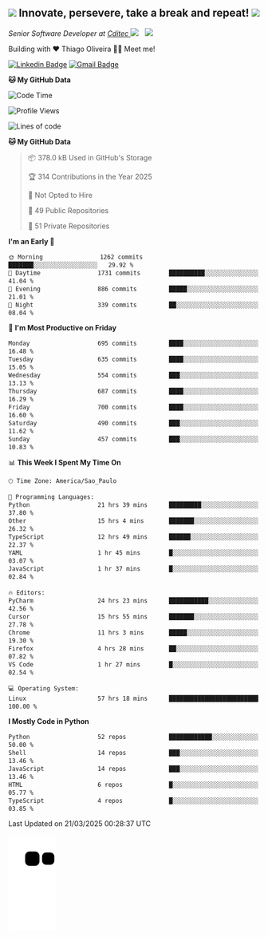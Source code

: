 <h2><img src="https://emojis.slackmojis.com/emojis/images/1531849430/4246/blob-sunglasses.gif?1531849430" width="30"/> Innovate, persevere, take a break and repeat! <img src="https://media.giphy.com/media/12oufCB0MyZ1Go/giphy.gif" width="50"></h2>
<img align='right' src="https://media.giphy.com/media/M9gbBd9nbDrOTu1Mqx/giphy.gif" width="230">
<p><em>Senior Software Developer at <a href="https://www.cditec.com.br/">Cditec
</a><img src="https://media.giphy.com/media/WUlplcMpOCEmTGBtBW/giphy.gif" width="30"> 
</em></p>



Building with ❤️ Thiago Oliveira 👋🏽 Meet me!

[![Linkedin Badge](https://img.shields.io/badge/-Thiago-blue?style=flat-square&logo=Linkedin&logoColor=white&link=https://www.linkedin.com/in/tgmarinho/)](https://www.linkedin.com/in/thiagoceconelo/) 
[![Gmail Badge](https://img.shields.io/badge/-thiceconelo@gmail.com-c14438?style=flat-square&logo=Gmail&logoColor=white&link=mailto:thiceconelo@gmail.com)](mailto:thiceconelo@gmail.com)

</em></p>

<!-- <span style="height ">
![Anurag's GitHub stats](https://github-readme-stats.vercel.app/api?username=arthurspk&show_icons=true&theme=tokyonight)
</span> -->

**🐱 My GitHub Data** 
<!--START_SECTION:waka-->
![Code Time](http://img.shields.io/badge/Code%20Time-2%2C837%20hrs%2021%20mins-blue)

![Profile Views](http://img.shields.io/badge/Profile%20Views-0-blue)

![Lines of code](https://img.shields.io/badge/From%20Hello%20World%20I%27ve%20Written-5.9%20million%20lines%20of%20code-blue)

**🐱 My GitHub Data** 

> 📦 378.0 kB Used in GitHub's Storage 
 > 
> 🏆 314 Contributions in the Year 2025
 > 
> 🚫 Not Opted to Hire
 > 
> 📜 49 Public Repositories 
 > 
> 🔑 51 Private Repositories 
 > 
**I'm an Early 🐤** 

```text
🌞 Morning                1262 commits        ███████░░░░░░░░░░░░░░░░░░   29.92 % 
🌆 Daytime                1731 commits        ██████████░░░░░░░░░░░░░░░   41.04 % 
🌃 Evening                886 commits         █████░░░░░░░░░░░░░░░░░░░░   21.01 % 
🌙 Night                  339 commits         ██░░░░░░░░░░░░░░░░░░░░░░░   08.04 % 
```
📅 **I'm Most Productive on Friday** 

```text
Monday                   695 commits         ████░░░░░░░░░░░░░░░░░░░░░   16.48 % 
Tuesday                  635 commits         ████░░░░░░░░░░░░░░░░░░░░░   15.05 % 
Wednesday                554 commits         ███░░░░░░░░░░░░░░░░░░░░░░   13.13 % 
Thursday                 687 commits         ████░░░░░░░░░░░░░░░░░░░░░   16.29 % 
Friday                   700 commits         ████░░░░░░░░░░░░░░░░░░░░░   16.60 % 
Saturday                 490 commits         ███░░░░░░░░░░░░░░░░░░░░░░   11.62 % 
Sunday                   457 commits         ███░░░░░░░░░░░░░░░░░░░░░░   10.83 % 
```


📊 **This Week I Spent My Time On** 

```text
🕑︎ Time Zone: America/Sao_Paulo

💬 Programming Languages: 
Python                   21 hrs 39 mins      █████████░░░░░░░░░░░░░░░░   37.80 % 
Other                    15 hrs 4 mins       ███████░░░░░░░░░░░░░░░░░░   26.32 % 
TypeScript               12 hrs 49 mins      ██████░░░░░░░░░░░░░░░░░░░   22.37 % 
YAML                     1 hr 45 mins        █░░░░░░░░░░░░░░░░░░░░░░░░   03.07 % 
JavaScript               1 hr 37 mins        █░░░░░░░░░░░░░░░░░░░░░░░░   02.84 % 

🔥 Editors: 
PyCharm                  24 hrs 23 mins      ███████████░░░░░░░░░░░░░░   42.56 % 
Cursor                   15 hrs 55 mins      ███████░░░░░░░░░░░░░░░░░░   27.78 % 
Chrome                   11 hrs 3 mins       █████░░░░░░░░░░░░░░░░░░░░   19.30 % 
Firefox                  4 hrs 28 mins       ██░░░░░░░░░░░░░░░░░░░░░░░   07.82 % 
VS Code                  1 hr 27 mins        █░░░░░░░░░░░░░░░░░░░░░░░░   02.54 % 

💻 Operating System: 
Linux                    57 hrs 18 mins      █████████████████████████   100.00 % 
```

**I Mostly Code in Python** 

```text
Python                   52 repos            ████████████░░░░░░░░░░░░░   50.00 % 
Shell                    14 repos            ███░░░░░░░░░░░░░░░░░░░░░░   13.46 % 
JavaScript               14 repos            ███░░░░░░░░░░░░░░░░░░░░░░   13.46 % 
HTML                     6 repos             █░░░░░░░░░░░░░░░░░░░░░░░░   05.77 % 
TypeScript               4 repos             █░░░░░░░░░░░░░░░░░░░░░░░░   03.85 % 
```




 Last Updated on 21/03/2025 00:28:37 UTC
<!--END_SECTION:waka-->

![Snake animation](https://github.com/rafaballerini/rafaballerini/blob/output/github-contribution-grid-snake.svg)


<!---
ceconelo/ceconelo is a ✨ special ✨ repository because its `README.md` (this file) appears on your GitHub profile.
You can click the Preview link to take a look at your changes.
--->
